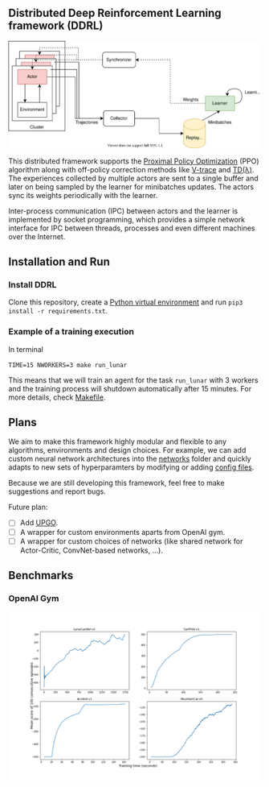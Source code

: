 ## Distributed Deep Reinforcement Learning framework (DDRL)

![Diagram](docs/ddrl.svg)

This distributed framework supports the [Proximal Policy Optimization](https://arxiv.org/abs/1707.06347) (PPO) algorithm along with off-policy correction methods like [V-trace](https://arxiv.org/abs/1802.01561) and [TD(λ)](https://en.wikipedia.org/wiki/Temporal_difference_learning#:~:text=TD%2DLambda%20is%20a%20learning,level%20of%20expert%20human%20players.). The experiences collected by multiple actors are sent to a single buffer and later on being sampled by the learner for minibatches updates. The actors sync its weights periodically with the learner.

Inter-process communication (IPC) between actors and the learner is implemented by socket programming, which provides a simple network interface for IPC between threads, processes and even different machines over the Internet.

## Installation and Run

### Install DDRL
Clone this repository, create a [Python virtual environment](https://docs.python.org/3/library/venv.html) and run `pip3 install -r requirements.txt`.

### Example of a training execution
In terminal 
```
TIME=15 NWORKERS=3 make run_lunar
```
This means that we will train an agent for the task `run_lunar` with 3 workers and the training process will shutdown automatically after 15 minutes. For more details, check [Makefile](Makefile).

## Plans

We aim to make this framework highly modular and flexible to any algorithms, environments and design choices. For example, we can add custom neural network architectures into the [networks](ddrl/networks) folder and quickly adapts to new sets of hyperparamters by modifying or adding [config files](configs).

Because we are still developing this framework, feel free to make suggestions and report bugs.

Future plan:
- [ ] Add [UPGO](https://deepmind.com/blog/article/AlphaStar-Grandmaster-level-in-StarCraft-II-using-multi-agent-reinforcement-learning).
- [ ] A wrapper for custom environments aparts from OpenAI gym.
- [ ] A wrapper for custom choices of networks (like shared network for Actor-Critic, ConvNet-based networks, ...).

## Benchmarks

### OpenAI Gym  
![LunarLanderContinuous-v2](docs/result.png)
